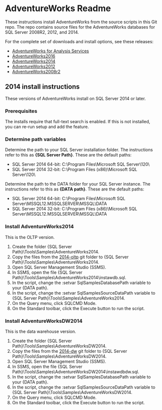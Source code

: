 # AdventureWorks Readme

These instructions install AdventureWorks from the source scripts in this Git repo. The repo contains source files for the AdventureWorks databases for SQL Server 2008R2, 2012, and 2014. 

For the complete set of downloads and install options, see these releases:

- [AdventureWorks for Analysis Services](https://github.com/Microsoft/sql-server-samples/releases/tag/adventureworks-analysis-services)
- [AdventureWorks2016](https://github.com/Microsoft/sql-server-samples/releases/tag/adventureworks2016)
- [AdventureWorks2014](https://github.com/Microsoft/sql-server-samples/releases/tag/adventureworks2014)
- [AdventureWorks2012](https://github.com/Microsoft/sql-server-samples/releases/tag/adventureworks2012)
- [AdventureWorks2008r2](https://github.com/Microsoft/sql-server-samples/releases/tag/adventureworks2008r2)


## 2014 install instructions

These versions of AdventureWorks install on SQL Server 2014 or later.

### Prerequisites
The installs require that full-text search is enabled.  If this is not installed, you can re-run setup and add the feature.

### Determine path variables

Determine the path to your SQL Server installation folder. The instructions refer to this as **{SQL Server Path}**. These are the default paths:

- SQL Server 2014 64-bit: C:\Program Files\Microsoft SQL Server\120\
- SQL Server 2014 32-bit: C:\Program Files (x86)\Microsoft SQL Server\120\ 

Determine the path to the DATA folder for your SQL Server instance. The instructions refer to this as **{DATA path}**. These are the default paths:

- SQL Server 2014 64-bit: C:\Program Files\Microsoft SQL Server\MSSQL12.MSSQLSERVER\MSSQL\DATA
- SQL Server 2014 32-bit: C:\Program Files (x86)\Microsoft SQL Server\MSSQL12.MSSQLSERVER\MSSQL\DATA


### Install AdventureWorks2014

This is the OLTP version.

1. Create the folder {SQL Server Path}\Tools\Samples\AdventureWorks2014.
2. Copy the files from the [2014-oltp](https://github.com/Microsoft/sql-server-samples/tree/master/samples/databases/adventure-works/2014-oltp) git folder to {SQL Server Path}\Tools\Samples\AdventureWorks2014.	 
3. Open SQL Server Management Studio (SSMS).
4. In SSMS, open the file {SQL Server Path}\Tools\Samples\AdventureWorks2014\instawdb.sql. 
4. In the script, change the :setvar SqlSamplesDatabasePath variable to your {DATA path}.
5. In the script, change the :setvar SqlSamplesSourceDataPath variable to {SQL Server Path}\Tools\Samples\AdventureWorks2014. 
5. On the Query menu, click SQLCMD Mode. 
6. On the Standard toolbar, click the Execute button to run the script. 


### Install AdventureWorksDW2014

This is the data warehouse version.

1. Create the folder {SQL Server Path}\Tools\Samples\AdventureWorksDW2014.
2. Copy the files from the [2014-dw](https://github.com/Microsoft/sql-server-samples/tree/master/samples/databases/adventure-works/2014-dw) git folder to {SQL Server Path}\Tools\Samples\AdventureWorksDW2014.	 
3. Open SQL Server Management Studio (SSMS).
4. In SSMS, open the file {SQL Server Path}\Tools\Samples\AdventureWorksDW2014\instawdbdw.sql. 
4. In the script, change the :setvar SqlSamplesDatabasePath variable to your {DATA path}.
5. In the script, change the :setvar SqlSamplesSourceDataPath variable to {SQL Server Path}\Tools\Samples\AdventureWorksDW2014. 
5. On the Query menu, click SQLCMD Mode. 
6. On the Standard toolbar, click the Execute button to run the script. 

